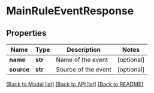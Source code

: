 # MainRuleEventResponse

## Properties
Name | Type | Description | Notes
------------ | ------------- | ------------- | -------------
**name** | **str** | Name of the event | [optional] 
**source** | **str** | Source of the event | [optional] 

[[Back to Model list]](../README.md#documentation-for-models) [[Back to API list]](../README.md#documentation-for-api-endpoints) [[Back to README]](../README.md)


